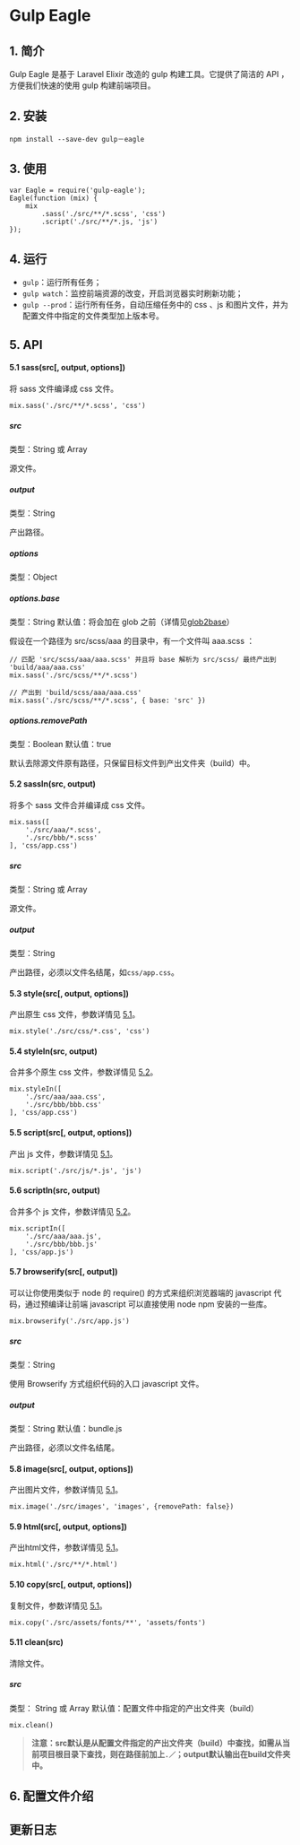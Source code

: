 # Gulp Eagle

## 1. 简介

Gulp Eagle 是基于 Laravel Elixir 改造的 gulp 构建工具。它提供了简洁的 API ，方便我们快速的使用 gulp 构建前端项目。

## 2. 安装

	npm install --save-dev gulp－eagle

## 3. 使用

	var Eagle = require('gulp-eagle');
	Eagle(function (mix) {
	    mix
	        .sass('./src/**/*.scss', 'css')
            .script('./src/**/*.js, 'js')
	});
    
## 4. 运行

- `gulp`：运行所有任务；
- `gulp watch`：监控前端资源的改变，开启浏览器实时刷新功能；
- `gulp --prod`：运行所有任务，自动压缩任务中的 css 、js 和图片文件，并为配置文件中指定的文件类型加上版本号。
    
## 5. API

#### 5.1 sass(src[, output, options])

将 sass 文件编译成 css 文件。

	mix.sass('./src/**/*.scss', 'css')

##### src

类型：String 或 Array

源文件。

##### output

类型：String

产出路径。

##### options

类型：Object

##### options.base

类型：String 默认值：将会加在 glob 之前（详情见[glob2base](https://github.com/contra/glob2base)）

假设在一个路径为 src/scss/aaa 的目录中，有一个文件叫 aaa.scss ：
	
	// 匹配 'src/scss/aaa/aaa.scss' 并且将 base 解析为 src/scss/ 最终产出到 'build/aaa/aaa.css'
	mix.sass('./src/scss/**/*.scss')
	
	// 产出到 'build/scss/aaa/aaa.css'
	mix.sass('./src/scss/**/*.scss', { base: 'src' }) 
##### options.removePath

类型：Boolean 默认值：true

默认去除源文件原有路径，只保留目标文件到产出文件夹（build）中。

#### 5.2 sassIn(src, output)

将多个 sass 文件合并编译成 css 文件。

	mix.sass([
		'./src/aaa/*.scss',
		'./src/bbb/*.scss'
	], 'css/app.css')

##### src

类型：String 或 Array

源文件。

##### output

类型：String

产出路径，必须以文件名结尾，如`css/app.css`。

#### 5.3 style(src[, output, options])

产出原生 css 文件，参数详情见 [5.1](#user-content-51-sasssrc-output-options)。

	mix.style('./src/css/*.css', 'css')
	
#### 5.4 styleIn(src, output)

合并多个原生 css 文件，参数详情见 [5.2](#user-content-52-sassinsrc-output)。

	mix.styleIn([
		'./src/aaa/aaa.css',
		'./src/bbb/bbb.css'
	], 'css/app.css')
	
#### 5.5 script(src[, output, options])

产出 js 文件，参数详情见 [5.1](#user-content-51-sasssrc-output-options)。

	mix.script('./src/js/*.js', 'js')
	
#### 5.6 scriptIn(src, output)

合并多个 js 文件，参数详情见 [5.2](#user-content-52-sassinsrc-output)。

	mix.scriptIn([
		'./src/aaa/aaa.js',
		'./src/bbb/bbb.js'
	], 'css/app.js')
	
#### 5.7 browserify(src[, output])

可以让你使用类似于 node 的 require() 的方式来组织浏览器端的 javascript 代码，通过预编译让前端 javascript 可以直接使用 node npm 安装的一些库。

	mix.browserify('./src/app.js')

##### src

类型：String

使用 Browserify 方式组织代码的入口 javascript 文件。

##### output

类型：String 默认值：bundle.js

产出路径，必须以文件名结尾。
    
#### 5.8 image(src[, output, options])

产出图片文件，参数详情见 [5.1](#user-content-51-sasssrc-output-options)。

	mix.image('./src/images', 'images', {removePath: false})
    
#### 5.9 html(src[, output, options])

产出html文件，参数详情见 [5.1](#user-content-51-sasssrc-output-options)。

	mix.html('./src/**/*.html')
    
#### 5.10 copy(src[, output, options])

复制文件，参数详情见 [5.1](#user-content-51-sasssrc-output-options)。

	mix.copy('./src/assets/fonts/**', 'assets/fonts')
    
#### 5.11 clean(src)

清除文件。

##### src

类型： String 或 Array 默认值：配置文件中指定的产出文件夹（build）

	mix.clean()
    

> **注意：src默认是从配置文件指定的产出文件夹（build）中查找，如需从当前项目根目录下查找，则在路径前加上`.／`；output默认输出在build文件夹中。**
	
## 6. 配置文件介绍


## 更新日志
    


